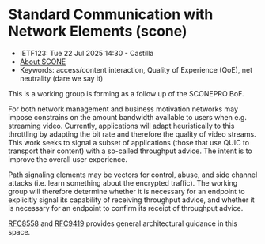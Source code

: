# 	Standard Communication with Network Elements (scone)
* <IETFschedule>IETF123: Tue 22 Jul 2025 14:30 - Castilla</IETFschedule>
* [About SCONE](https://datatracker.ietf.org/doc/charter-ietf-scone/)
* Keywords: access/content interaction, Quality of Experience (QoE), net neutrality (dare we say it)

This is a working group is forming as a follow up of the SCONEPRO BoF.

For both network management and business motivation networks may impose constrains on the amount bandwidth available to users when e.g. streaming video. Currently, applications will adapt heuristically to this throttling by adapting the bit rate and therefore the quality of video streams. This work seeks to signal a subset of applications (those that use QUIC to transport their content) with a so-called throughput advice. The intent is to improve the overall user experience. 


Path signaling elements may be vectors for control, abuse, and side channel attacks (i.e. learn something about the encrypted traffic).  The working group will therefore determine whether it is necessary for an endpoint to explicitly signal its capability of receiving throughput advice, and whether it is necessary for an endpoint to confirm its receipt of throughput advice.

[RFC8558](https://datatracker.ietf.org/doc/html/rfc8558) and [RFC9419](https://datatracker.ietf.org/doc/html/rfc9419) provides general architectural guidance in this space. 

